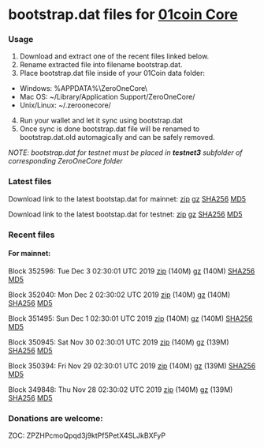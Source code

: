 # bootstrap.dat files for [01coin Core](https://01coin.io)

### Usage

1. Download and extract one of the recent files linked below.
2. Rename extracted file into filename bootstrap.dat.
3. Place bootstrap.dat file inside of your 01Coin data folder:
 - Windows: %APPDATA%\ZeroOneCore\
 - Mac OS: ~/Library/Application Support/ZeroOneCore/
 - Unix/Linux: ~/.zeroonecore/
4. Run your wallet and let it sync using bootstrap.dat
5. Once sync is done bootstrap.dat file will be renamed to bootstrap.dat.old automagically and can be safely removed.

_NOTE: bootstrap.dat for testnet must be placed in **testnet3** subfolder of corresponding ZeroOneCore folder_

### Latest files
Download link to the latest bootstap.dat for mainnet: [zip](https://files.01coin.io/mainnet/bootstrap.dat.zip) [gz](https://files.01coin.io/mainnet/bootstrap.dat.tar.gz) [SHA256](https://files.01coin.io/mainnet/sha256.txt) [MD5](https://files.01coin.io/mainnet/md5.txt)

Download link to the latest bootstap.dat for testnet: [zip](https://files.01coin.io/testnet/bootstrap.dat.zip) [gz](https://files.01coin.io/testnet/bootstrap.dat.tar.gz) [SHA256](https://files.01coin.io/testnet/sha256.txt) [MD5](https://files.01coin.io/testnet/md5.txt)

### Recent files

#### For mainnet:

Block 352596: Tue Dec  3 02:30:01 UTC 2019 [zip](https://files.01coin.io/mainnet/2019-12-03/bootstrap.dat.zip) (140M) [gz](https://files.01coin.io/mainnet/2019-12-03/bootstrap.dat.tar.gz) (140M) [SHA256](https://files.01coin.io/mainnet/2019-12-03/sha256.txt) [MD5](https://files.01coin.io/mainnet/2019-12-03/md5.txt)

Block 352040: Mon Dec  2 02:30:02 UTC 2019 [zip](https://files.01coin.io/mainnet/2019-12-02/bootstrap.dat.zip) (140M) [gz](https://files.01coin.io/mainnet/2019-12-02/bootstrap.dat.tar.gz) (140M) [SHA256](https://files.01coin.io/mainnet/2019-12-02/sha256.txt) [MD5](https://files.01coin.io/mainnet/2019-12-02/md5.txt)

Block 351495: Sun Dec  1 02:30:01 UTC 2019 [zip](https://files.01coin.io/mainnet/2019-12-01/bootstrap.dat.zip) (140M) [gz](https://files.01coin.io/mainnet/2019-12-01/bootstrap.dat.tar.gz) (140M) [SHA256](https://files.01coin.io/mainnet/2019-12-01/sha256.txt) [MD5](https://files.01coin.io/mainnet/2019-12-01/md5.txt)

Block 350945: Sat Nov 30 02:30:01 UTC 2019 [zip](https://files.01coin.io/mainnet/2019-11-30/bootstrap.dat.zip) (140M) [gz](https://files.01coin.io/mainnet/2019-11-30/bootstrap.dat.tar.gz) (139M) [SHA256](https://files.01coin.io/mainnet/2019-11-30/sha256.txt) [MD5](https://files.01coin.io/mainnet/2019-11-30/md5.txt)

Block 350394: Fri Nov 29 02:30:01 UTC 2019 [zip](https://files.01coin.io/mainnet/2019-11-29/bootstrap.dat.zip) (140M) [gz](https://files.01coin.io/mainnet/2019-11-29/bootstrap.dat.tar.gz) (139M) [SHA256](https://files.01coin.io/mainnet/2019-11-29/sha256.txt) [MD5](https://files.01coin.io/mainnet/2019-11-29/md5.txt)

Block 349848: Thu Nov 28 02:30:02 UTC 2019 [zip](https://files.01coin.io/mainnet/2019-11-28/bootstrap.dat.zip) (140M) [gz](https://files.01coin.io/mainnet/2019-11-28/bootstrap.dat.tar.gz) (139M) [SHA256](https://files.01coin.io/mainnet/2019-11-28/sha256.txt) [MD5](https://files.01coin.io/mainnet/2019-11-28/md5.txt)


### Donations are welcome:

ZOC: ZPZHPcmoQpqd3j9ktPf5PetX4SLJkBXFyP
